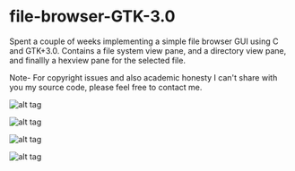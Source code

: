 # file-browser-GTK-3.0
Spent a couple of weeks implementing a simple file browser GUI using C and GTK+3.0. Contains a file system view pane, and a directory view pane, and finallly a hexview pane for the selected file.

Note- For copyright issues and also academic honesty I can't share with you my source code, please feel free to contact me.

![alt tag](https://raw.github.com/Jake-Smullin/file-browser-GTK-3.0/master/browser4.png)

![alt tag](https://raw.github.com/Jake-Smullin/file-browser-GTK-3.0/master/browser1.png)

![alt tag](https://raw.github.com/Jake-Smullin/file-browser-GTK-3.0/master/browser2.png)

![alt tag](https://raw.github.com/Jake-Smullin/file-browser-GTK-3.0/master/browser3.png)

